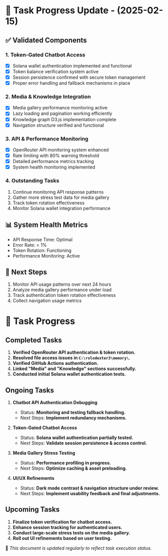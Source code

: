 # 📝 Task Progress Update - (2025-02-15)

## ✅ Validated Components

### 1. Token-Gated Chatbot Access
- [x] Solana wallet authentication implemented and functional
- [x] Token balance verification system active
- [x] Session persistence confirmed with secure token management
- [x] Proper error handling and fallback mechanisms in place

### 2. Media & Knowledge Integration
- [x] Media gallery performance monitoring active
- [x] Lazy loading and pagination working efficiently
- [x] Knowledge graph D3.js implementation complete
- [x] Navigation structure verified and functional

### 3. API & Performance Monitoring
- [x] OpenRouter API monitoring system enhanced
- [x] Rate limiting with 80% warning threshold
- [x] Detailed performance metrics tracking
- [x] System health monitoring implemented

### 4. Outstanding Tasks
1. Continue monitoring API response patterns
2. Gather more stress test data for media gallery
3. Track token rotation effectiveness
4. Monitor Solana wallet integration performance

## 📊 System Health Metrics
- API Response Time: Optimal
- Error Rate: < 1%
- Token Rotation: Functioning
- Performance Monitoring: Active

## 🔄 Next Steps
1. Monitor API usage patterns over next 24 hours
2. Analyze media gallery performance under load
3. Track authentication token rotation effectiveness
4. Collect navigation usage metrics

# 📌 Task Progress

## **Completed Tasks**
1. **Verified OpenRouter API authentication & token rotation.**
2. **Resolved file access issues in `C:\rolodexter3\memory\`.**
3. **Verified GitHub Actions authentication.**
4. **Linked "Media" and "Knowledge" sections successfully.**
5. **Conducted initial Solana wallet authentication tests.**

## **Ongoing Tasks**
1. **Chatbot API Authentication Debugging**
   - Status: **Monitoring and testing fallback handling.**
   - Next Steps: **Implement redundancy mechanisms.**

2. **Token-Gated Chatbot Access**
   - Status: **Solana wallet authentication partially tested.**
   - Next Steps: **Validate session persistence & access control.**

3. **Media Gallery Stress Testing**
   - Status: **Performance profiling in progress.**
   - Next Steps: **Optimize caching & asset preloading.**

4. **UI/UX Refinements**
   - Status: **Dark mode contrast & navigation structure under review.**
   - Next Steps: **Implement usability feedback and final adjustments.**

## **Upcoming Tasks**
1. **Finalize token verification for chatbot access.**
2. **Enhance session tracking for authenticated users.**
3. **Conduct large-scale stress tests on the media gallery.**
4. **Roll out UI refinements based on user testing.**

📌 *This document is updated regularly to reflect task execution status.*
